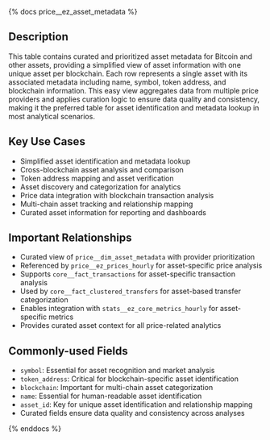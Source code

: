 {% docs price__ez_asset_metadata %}

## Description
This table contains curated and prioritized asset metadata for Bitcoin and other assets, providing a simplified view of asset information with one unique asset per blockchain. Each row represents a single asset with its associated metadata including name, symbol, token address, and blockchain information. This easy view aggregates data from multiple price providers and applies curation logic to ensure data quality and consistency, making it the preferred table for asset identification and metadata lookup in most analytical scenarios.

## Key Use Cases
- Simplified asset identification and metadata lookup
- Cross-blockchain asset analysis and comparison
- Token address mapping and asset verification
- Asset discovery and categorization for analytics
- Price data integration with blockchain transaction analysis
- Multi-chain asset tracking and relationship mapping
- Curated asset information for reporting and dashboards

## Important Relationships
- Curated view of `price__dim_asset_metadata` with provider prioritization
- Referenced by `price__ez_prices_hourly` for asset-specific price analysis
- Supports `core__fact_transactions` for asset-specific transaction analysis
- Used by `core__fact_clustered_transfers` for asset-based transfer categorization
- Enables integration with `stats__ez_core_metrics_hourly` for asset-specific metrics
- Provides curated asset context for all price-related analytics

## Commonly-used Fields
- `symbol`: Essential for asset recognition and market analysis
- `token_address`: Critical for blockchain-specific asset identification
- `blockchain`: Important for multi-chain asset categorization
- `name`: Essential for human-readable asset identification
- `asset_id`: Key for unique asset identification and relationship mapping
- Curated fields ensure data quality and consistency across analyses

{% enddocs %} 